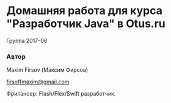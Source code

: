 # Домашняя работа для курса "Разработчик Java" в Otus.ru

Группа 2017-06

### Автор 
Maxim Firsov (Максим Фирсов)

firsoffmaxim@gmail.com

Фрилансер: Flash/Flex/Swift разработчик.
